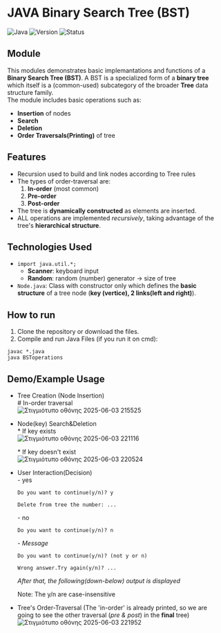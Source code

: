 # JAVA Binary Search Tree (BST)
![Java](https://img.shields.io/badge/Language-Java-blue)
![Version](https://img.shields.io/badge/Version-1.0-orange)
![Status](https://img.shields.io/badge/Status-Completed-brightgreen)

## Module
This modules demonstrates basic implemantations and functions of a **Binary Search Tree (BST)**. A BST is a specialized form of a **binary tree** which itself is a (common-used) subcategory of the broader **Tree** data structure family.<br>
The module includes basic operations such as:
- **Insertion** of nodes
- **Search**
- **Deletion**
- **Order Traversals(Printing)** of tree

## Features
- Recursion used to build and link nodes according to Tree rules
- The types of order-traversal are:
  1. **In-order** (most common)
  2. **Pre-order**
  3. **Post-order**
- The tree is **dynamically constructed** as elements are inserted.
- ALL operations are implemented *recursively*, taking advantage of the tree's **hierarchical structure**.

## Technologies Used
- `import java.util.*;`
  - **Scanner**: keyboard input
  - **Random**: random (number) generator -> size of tree
- `Node.java`: Class with constructor only which defines the **basic structure** of a tree node (**key (vertice), 2 links(left and right)**).

 ## How to run
1. Clone the repository or download the files.
2. Compile and run Java Files (if you run it on cmd):
```
javac *.java
java BSToperations
```

## Demo/Example Usage
- Tree Creation (Node Insertion) <br>
  \# In-order traversal<br>
  ![Στιγμιότυπο οθόνης 2025-06-03 215525](https://github.com/user-attachments/assets/b610cf29-2ae8-4895-a6be-93a49c0cc81e)

- Node(key) Search&Deletion <br>
  \* If key exists <br>
  ![Στιγμιότυπο οθόνης 2025-06-03 221116](https://github.com/user-attachments/assets/63765c41-455c-4bb9-9399-47d813864920)
   
  \* If key doesn't exist <br>
  ![Στιγμιότυπο οθόνης 2025-06-03 220524](https://github.com/user-attachments/assets/a6bf6d5b-c23d-436b-9b0c-25f2581b94af)
  
- User Interaction(Decision) <br>
  \- yes
    ```
    Do you want to continue(y/n)? y
  
    Delete from tree the number: ...
    ```
  \- no
    ```
    Do you want to continue(y/n)? n
    ```
  \- *Message*
    ```
    Do you want to continue(y/n)? (not y or n)

    Wrong answer.Try again(y/n)? ...
    ```

    *After that, the following(down-below) output is displayed*

    Note: The y/n are case-insensitive
  
- Tree's Order-Traversal (The 'in-order' is already printed, so we are going to see the other traversal (*pre & post*) in the **final** tree)
![Στιγμιότυπο οθόνης 2025-06-03 221952](https://github.com/user-attachments/assets/d12283d0-23ee-4755-8abc-7fa17de850ed)
